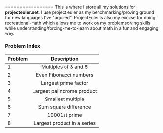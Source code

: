 =================
This is where I store all my solutions for <b>projecteuler.net</b>. I use project euler as my benchmarking/proving ground for new languages I've "aquired".
ProjectEuler is also my excuse for doing recreational-math which allows me
to work on my problemsolving skills while understanding/forcing-me-to-learn about math in a fun and engaging way.



### Problem Index

| Problem        | Description           |
| ------------- |:--------------------:|
| 1     | Multiples of 3 and 5 |
| 2     | Even Fibonacci numbers |
| 3     | Largest prime factor |
| 4     | Largest palindrome product |
| 5     | Smallest multiple |
| 6     | Sum square difference |
| 7     | 10001st prime |
| 8     | Largest product in a series |
